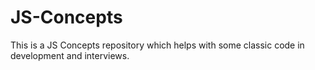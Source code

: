 # JS-Concepts

This is a JS Concepts repository which helps with some classic code in development and interviews.
